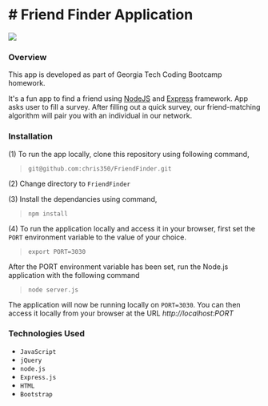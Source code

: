 # # Friend Finder Application

![](./app/images/capture.png)
### Overview
This app is developed as part of Georgia Tech Coding Bootcamp homework.

It's a fun app to find a friend using [NodeJS](https://nodejs.org/en/) and [Express](https://expressjs.com/) framework. 
App asks user to fill a survey. After filling out a quick survey, our friend-matching algorithm will pair you with an individual in our network.

### Installation
(1) To run the app locally, clone this repository using following command,
  > `git@github.com:chris350/FriendFinder.git`

(2) Change directory to `FriendFinder`

(3) Install the dependancies using command,
 > `npm install`

(4) To run the application locally and access it in your browser, first set the `PORT` environment variable to the value of your choice. 

> `export PORT=3030`

After the PORT environment variable has been set, run the Node.js application with the following command 

> `node server.js`

The application will now be running locally on `PORT=3030`. You can then access it locally from your browser at the URL _http://localhost:PORT_


### Technologies Used
* `JavaScript`
* `jQuery`
* `node.js`
* `Express.js`
* `HTML`
* `Bootstrap`
